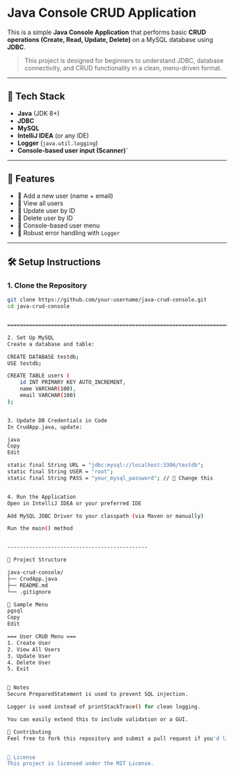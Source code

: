 # Java Console CRUD Application

This is a simple **Java Console Application** that performs basic **CRUD operations (Create, Read, Update, Delete)** on a MySQL database using **JDBC**.

> This project is designed for beginners to understand JDBC, database connectivity, and CRUD functionality in a clean, menu-driven format.

---

## 🧰 Tech Stack

- **Java** (JDK 8+)
- **JDBC**
- **MySQL**
- **IntelliJ IDEA** (or any IDE)
- **Logger** (`java.util.logging`)
- **Console-based user input (Scanner)`**

---

## 🚀 Features

- 🔹 Add a new user (name + email)
- 🔹 View all users
- 🔹 Update user by ID
- 🔹 Delete user by ID
- 🔹 Console-based user menu
- 🔹 Robust error handling with `Logger`

---

## 🛠️ Setup Instructions

### 1. Clone the Repository

```bash
git clone https://github.com/your-username/java-crud-console.git
cd java-crud-console


==================================================================================================

2. Set Up MySQL
Create a database and table:

CREATE DATABASE testdb;
USE testdb;

CREATE TABLE users (
    id INT PRIMARY KEY AUTO_INCREMENT,
    name VARCHAR(100),
    email VARCHAR(100)
);


3. Update DB Credentials in Code
In CrudApp.java, update:

java
Copy
Edit

static final String URL = "jdbc:mysql://localhost:3306/testdb";
static final String USER = "root";
static final String PASS = "your_mysql_password"; // 🔁 Change this


4. Run the Application
Open in IntelliJ IDEA or your preferred IDE

Add MySQL JDBC Driver to your classpath (via Maven or manually)

Run the main() method


---------------------------------------------

📂 Project Structure

java-crud-console/
├── CrudApp.java
├── README.md
└── .gitignore

🔐 Sample Menu
pgsql
Copy
Edit

=== User CRUD Menu ===
1. Create User
2. View All Users
3. Update User
4. Delete User
5. Exit


📌 Notes
Secure PreparedStatement is used to prevent SQL injection.

Logger is used instead of printStackTrace() for clean logging.

You can easily extend this to include validation or a GUI.

🙌 Contributing
Feel free to fork this repository and submit a pull request if you'd like to add features (like validation, GUI, file export, etc.).


📜 License
This project is licensed under the MIT License.












